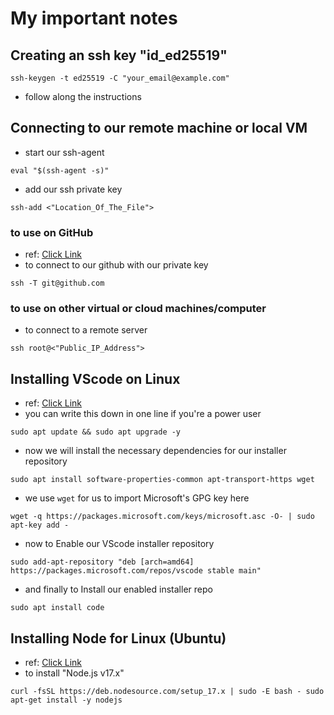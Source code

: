 
# My important notes

## Creating an ssh key "id_ed25519"

` ssh-keygen -t ed25519 -C "your_email@example.com" `

- follow along the instructions

## Connecting to our remote machine or local VM

- start our ssh-agent

` eval "$(ssh-agent -s)" `

- add our ssh private key

` ssh-add <"Location_Of_The_File"> `

### to use on GitHub

- ref: [Click Link](https://docs.github.com/en/enterprise-server@3.3/authentication/connecting-to-github-with-ssh/generating-a-new-ssh-key-and-adding-it-to-the-ssh-agent)
- to connect to our github with our private key

` ssh -T git@github.com `

### to use on other virtual or cloud machines/computer

- to connect to a remote server

` ssh root@<"Public_IP_Address"> `

## Installing VScode on Linux

- ref: [Click Link](https://www.makeuseof.com/how-to-install-visual-studio-code-ubuntu/)
- you can write this down in one line if you're a power user

` sudo apt update && sudo apt upgrade -y `

- now we will install the necessary dependencies for our installer repository

` sudo apt install software-properties-common apt-transport-https wget `

- we use ` wget ` for us to import Microsoft's GPG key here

` wget -q https://packages.microsoft.com/keys/microsoft.asc -O- | sudo apt-key add - `

- now to Enable our VScode installer repository

` sudo add-apt-repository "deb [arch=amd64] https://packages.microsoft.com/repos/vscode stable main" `

- and finally to Install our enabled installer repo

` sudo apt install code `

## Installing Node for Linux (Ubuntu)

- ref: [Click Link](https://github.com/nodesource/distributions/blob/master/README.md)
- to install "Node.js v17.x"

`curl -fsSL https://deb.nodesource.com/setup_17.x | sudo -E bash -
sudo apt-get install -y nodejs`

